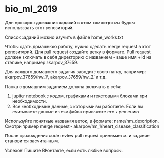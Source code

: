 # bio_ml_2019

Для проверок домашних заданий в этом семестре мы будем использовать этот репозиторий.

Список заданий можно изучить в файле home_works.txt

Чтобы сдать домашнюю работу, нужно сделать merge request в этот репозиторий.
Для pull request создайте ветку в формате.
Pull request должен включать в себя директорию с названием - ваше имя + id на стэпике, например akarpov_37659.

Для каждого домашнего задания заводите свою папку, например:
akarpov_37659/hw_1/, akarpov_37659/hw_2/ и т.д.

Папка с домашним заданием должна включать в себя:
1. jupiter notebook с кодом, графиками и текстовыми блоками при необходимости.
2. Все необходимые данные, с которыми вы работаете. Если вы считываете данные из csv файла приложите его к решению.

Используйте понятные названия веток, в формате: name/hm_description.
Смотри пример merge request - akarpov/hm_1/heart_disease_classification

После прохождения code review pull request принимается и задание становится засчитанным.

Успехов! Пишите ВКонтакте, если есть любые вопросы.